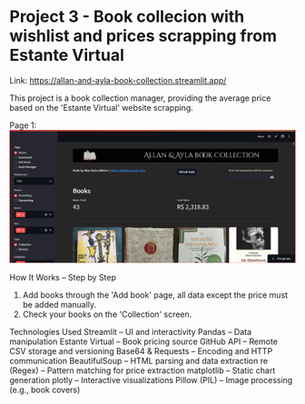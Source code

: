 # Project 3 - Book collecion with wishlist and prices scrapping from Estante Virtual

Link: https://allan-and-ayla-book-collection.streamlit.app/

This project is a book collection manager, providing the average price based on the 'Estante Virtual' website scrapping.

Page 1:
![alt text](docs/image.png)

How It Works – Step by Step
1. Add books through the 'Add book' page, all data except the price must be added manually. 
2. Check your books on the 'Collection' screen.

Technologies Used
Streamlit – UI and interactivity
Pandas – Data manipulation
Estante Virtual – Book pricing source
GitHub API – Remote CSV storage and versioning
Base64 & Requests – Encoding and HTTP communication
BeautifulSoup – HTML parsing and data extraction
re (Regex) – Pattern matching for price extraction
matplotlib – Static chart generation
plotly – Interactive visualizations
Pillow (PIL) – Image processing (e.g., book covers)



